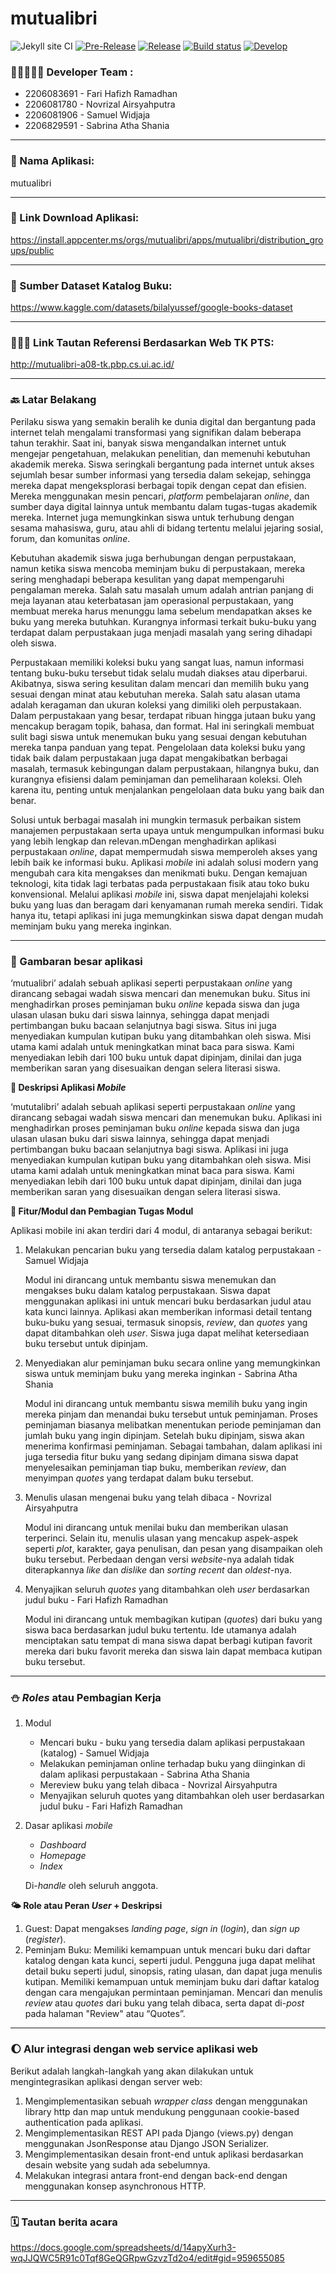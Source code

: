 # mutualibri

![Jekyll site CI](https://github.com/mutualibri/mutualibri/workflows/Jekyll%20site%20CI/badge.svg)
[![Pre-Release](https://github.com/mutualibri/mutualibri/actions/workflows/pre-release.yml/badge.svg)](https://github.com/mutualibri/mutualibri/actions/workflows/pre-release.yml)
[![Release](https://github.com/mutualibri/mutualibri/actions/workflows/release.yml/badge.svg)](https://github.com/mutualibri/mutualibri/actions/workflows/release.yml)
[![Build status](https://build.appcenter.ms/v0.1/apps/d98657ab-c206-4a95-a945-454f014278fd/branches/main/badge)](https://appcenter.ms)
[![Develop](https://github.com/mutualibri/mutualibri/actions/workflows/develop.yml/badge.svg)](https://github.com/mutualibri/mutualibri/actions/workflows/develop.yml)

### 👩🏻🧔🏻‍♂️ Developer Team :
* 2206083691 - Fari Hafizh Ramadhan
* 2206081780 - Novrizal Airsyahputra
* 2206081906 - Samuel Widjaja
* 2206829591 - Sabrina Atha Shania

---

### 📒 Nama Aplikasi:
mutualibri

---

### 🤖 Link Download Aplikasi:
https://install.appcenter.ms/orgs/mutualibri/apps/mutualibri/distribution_groups/public

---

### 🔗 Sumber Dataset Katalog Buku:
https://www.kaggle.com/datasets/bilalyussef/google-books-dataset

---

### 🧑🏻‍💻 Link Tautan Referensi Berdasarkan Web TK PTS:
http://mutualibri-a08-tk.pbp.cs.ui.ac.id/

---

### 🔙 Latar Belakang

Perilaku siswa yang semakin beralih ke dunia digital dan bergantung pada internet telah mengalami transformasi yang signifikan dalam beberapa tahun terakhir. Saat ini, banyak siswa mengandalkan internet untuk mengejar pengetahuan, melakukan penelitian, dan memenuhi kebutuhan akademik mereka. Siswa seringkali bergantung pada internet untuk akses sejumlah besar sumber informasi yang tersedia dalam sekejap, sehingga mereka dapat mengeksplorasi berbagai topik dengan cepat dan efisien. Mereka menggunakan mesin pencari, _platform_ pembelajaran _online_, dan sumber daya digital lainnya untuk membantu dalam tugas-tugas akademik mereka. Internet juga memungkinkan siswa untuk terhubung dengan sesama mahasiswa, guru, atau ahli di bidang tertentu melalui jejaring sosial, forum, dan komunitas _online_.

Kebutuhan akademik siswa juga berhubungan dengan perpustakaan, namun ketika siswa mencoba meminjam buku di perpustakaan, mereka sering menghadapi beberapa kesulitan yang dapat mempengaruhi pengalaman mereka. Salah satu masalah umum adalah antrian panjang di meja layanan atau keterbatasan jam operasional perpustakaan, yang membuat mereka harus menunggu lama sebelum mendapatkan akses ke buku yang mereka butuhkan. Kurangnya informasi terkait buku-buku yang terdapat dalam perpustakaan juga menjadi masalah yang sering dihadapi oleh siswa. 

Perpustakaan memiliki koleksi buku yang sangat luas, namun informasi tentang buku-buku tersebut tidak selalu mudah diakses atau diperbarui. Akibatnya, siswa sering kesulitan dalam mencari dan memilih buku yang sesuai dengan minat atau kebutuhan mereka. Salah satu alasan utama adalah keragaman dan ukuran koleksi yang dimiliki oleh perpustakaan. Dalam perpustakaan yang besar, terdapat ribuan hingga jutaan buku yang mencakup beragam topik, bahasa, dan format. Hal ini seringkali membuat sulit bagi siswa untuk menemukan buku yang sesuai dengan kebutuhan mereka tanpa panduan yang tepat. Pengelolaan data koleksi buku yang tidak baik dalam perpustakaan juga dapat mengakibatkan berbagai masalah, termasuk kebingungan dalam perpustakaan, hilangnya buku, dan kurangnya efisiensi dalam peminjaman dan pemeliharaan koleksi. Oleh karena itu, penting untuk menjalankan pengelolaan data buku yang baik dan benar.

Solusi untuk berbagai masalah ini mungkin termasuk perbaikan sistem manajemen perpustakaan serta upaya untuk mengumpulkan informasi buku yang lebih lengkap dan relevan.mDengan menghadirkan aplikasi perpustakaan _online_, dapat mempermudah siswa memperoleh akses yang lebih baik ke informasi buku. Aplikasi _mobile_ ini adalah solusi modern yang mengubah cara kita mengakses dan menikmati buku. Dengan kemajuan teknologi, kita tidak lagi terbatas pada perpustakaan fisik atau toko buku konvensional. Melalui aplikasi _mobile_ ini, siswa dapat menjelajahi koleksi buku yang luas dan beragam dari kenyamanan rumah mereka sendiri. Tidak hanya itu, tetapi aplikasi ini juga memungkinkan siswa dapat dengan mudah meminjam buku yang mereka inginkan.

---

### 📱 Gambaran besar aplikasi

‘mutualibri’ adalah sebuah aplikasi seperti perpustakaan _online_ yang dirancang sebagai wadah siswa mencari dan menemukan buku. Situs ini menghadirkan proses peminjaman buku _online_ kepada siswa dan juga ulasan ulasan buku dari siswa lainnya, sehingga dapat menjadi pertimbangan buku bacaan selanjutnya bagi siswa. Situs ini juga menyediakan kumpulan kutipan buku yang ditambahkan oleh siswa. Misi utama kami adalah untuk meningkatkan minat baca para siswa. Kami menyediakan lebih dari 100 buku untuk dapat dipinjam, dinilai dan juga memberikan saran yang disesuaikan dengan selera literasi siswa.

**📲 Deskripsi Aplikasi _Mobile_**

‘mututalibri’ adalah sebuah aplikasi seperti perpustakaan _online_ yang dirancang sebagai wadah siswa mencari dan menemukan buku. Aplikasi ini menghadirkan proses peminjaman buku _online_ kepada siswa dan juga ulasan ulasan buku dari siswa lainnya, sehingga dapat menjadi pertimbangan buku bacaan selanjutnya bagi siswa. Aplikasi ini juga menyediakan kumpulan kutipan buku yang ditambahkan oleh siswa. Misi utama kami adalah untuk meningkatkan minat baca para siswa. Kami menyediakan lebih dari 100 buku untuk dapat dipinjam, dinilai dan juga memberikan saran yang disesuaikan dengan selera literasi siswa.

**💫 Fitur/Modul dan Pembagian Tugas Modul**

Aplikasi mobile ini akan terdiri dari 4 modul, di antaranya sebagai berikut:
1. Melakukan pencarian buku yang tersedia dalam katalog perpustakaan - Samuel Widjaja

    Modul ini dirancang untuk membantu siswa menemukan dan mengakses buku dalam katalog perpustakaan. Siswa dapat menggunakan aplikasi ini untuk mencari buku berdasarkan judul atau kata kunci lainnya. Aplikasi akan memberikan informasi detail tentang buku-buku yang sesuai, termasuk sinopsis, _review_, dan _quotes_ yang dapat ditambahkan oleh _user_. Siswa juga dapat melihat ketersediaan buku tersebut untuk dipinjam.

2. Menyediakan alur peminjaman buku secara online yang memungkinkan siswa untuk meminjam buku yang mereka inginkan - Sabrina Atha Shania

    Modul ini dirancang untuk membantu siswa memilih buku yang ingin mereka pinjam dan menandai buku tersebut untuk peminjaman. Proses peminjaman biasanya melibatkan menentukan periode peminjaman dan jumlah buku yang ingin dipinjam. Setelah buku dipinjam, siswa akan menerima konfirmasi peminjaman. Sebagai tambahan, dalam aplikasi ini juga tersedia fitur buku yang sedang dipinjam dimana siswa dapat menyelesaikan peminjaman tiap buku, memberikan _review_, dan menyimpan _quotes_ yang terdapat dalam buku tersebut.

3. Menulis ulasan mengenai buku yang telah dibaca - Novrizal Airsyahputra

    Modul ini dirancang untuk menilai buku dan memberikan ulasan terperinci. Selain itu, menulis ulasan yang mencakup aspek-aspek seperti _plot_, karakter, gaya penulisan, dan pesan yang disampaikan oleh buku tersebut. Perbedaan dengan versi _website_-nya adalah tidak diterapkannya _like_ dan _dislike_ dan _sorting recent_ dan _oldest_-nya.

4. Menyajikan seluruh _quotes_ yang ditambahkan oleh _user_ berdasarkan judul buku - Fari Hafizh Ramadhan

    Modul ini dirancang untuk membagikan kutipan (_quotes_) dari buku yang siswa baca berdasarkan judul buku tertentu. Ide utamanya adalah menciptakan satu tempat di mana siswa dapat berbagi kutipan favorit mereka dari buku favorit mereka dan siswa lain dapat membaca kutipan buku tersebut.

---

### ⛄ _Roles_ atau Pembagian Kerja

1. Modul
    * Mencari buku - buku yang tersedia dalam aplikasi perpustakaan (katalog) - Samuel Widjaja
    * Melakukan peminjaman online terhadap buku yang diinginkan di dalam aplikasi perpustakaan - Sabrina Atha Shania
    * Mereview buku yang telah dibaca - Novrizal Airsyahputra
    * Menyajikan seluruh quotes yang ditambahkan oleh user berdasarkan judul buku - Fari Hafizh Ramadhan
    
2. Dasar aplikasi _mobile_
    * _Dashboard_
    * _Homepage_
    * _Index_
	
    Di-_handle_ oleh seluruh anggota.

**🌤️ Role atau Peran _User_ + Deskripsi**

1. Guest: Dapat mengakses _landing page_, _sign in_ (_login_), dan _sign up_ (_register_).
2. Peminjam Buku: Memiliki kemampuan untuk mencari buku dari daftar katalog dengan kata kunci, seperti judul. Pengguna juga dapat melihat detail buku seperti judul, sinopsis, rating ulasan, dan dapat juga menulis kutipan. Memiliki kemampuan untuk meminjam buku dari daftar katalog dengan cara mengajukan permintaan peminjaman. Mencari dan menulis _review_ atau _quotes_ dari buku yang telah dibaca, serta dapat di-_post_ pada halaman "Review" atau “Quotes”. 

---

### 🌔 Alur integrasi dengan web service aplikasi web

Berikut adalah langkah-langkah yang akan dilakukan untuk mengintegrasikan aplikasi dengan server web:
1. Mengimplementasikan sebuah _wrapper class_ dengan menggunakan library http dan map untuk mendukung penggunaan cookie-based authentication pada aplikasi.
2. Mengimplementasikan REST API pada Django (views.py) dengan menggunakan JsonResponse atau Django JSON Serializer.
3. Mengimplementasikan desain front-end untuk aplikasi berdasarkan desain website yang sudah ada sebelumnya.
4. Melakukan integrasi antara front-end dengan back-end dengan menggunakan konsep asynchronous HTTP.

---

### 🗓️ Tautan berita acara
https://docs.google.com/spreadsheets/d/14apyXurh3-wqJJQWC5R91c0Tqf8GeQGRpwGzvzTd2o4/edit#gid=959655085
